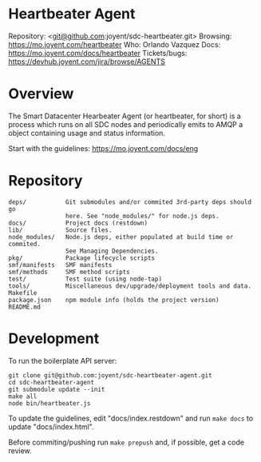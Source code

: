 <!--
    This Source Code Form is subject to the terms of the Mozilla Public
    License, v. 2.0. If a copy of the MPL was not distributed with this
    file, You can obtain one at http://mozilla.org/MPL/2.0/.
-->

<!--
    Copyright (c) 2014, Joyent, Inc.
-->

# Heartbeater Agent

Repository: <git@github.com:joyent/sdc-heartbeater.git>
Browsing: <https://mo.joyent.com/heartbeater>
Who: Orlando Vazquez
Docs: <https://mo.joyent.com/docs/heartbeater>
Tickets/bugs: <https://devhub.joyent.com/jira/browse/AGENTS>


# Overview

The Smart Datacenter Hearbeater Agent (or heartbeater, for short) is a
process which runs on all SDC nodes and periodically emits to AMQP a object
containing usage and status information.


Start with the guidelines: <https://mo.joyent.com/docs/eng>


# Repository

    deps/           Git submodules and/or commited 3rd-party deps should go
                    here. See "node_modules/" for node.js deps.
    docs/           Project docs (restdown)
    lib/            Source files.
    node_modules/   Node.js deps, either populated at build time or commited.
                    See Managing Dependencies.
    pkg/            Package lifecycle scripts
    smf/manifests   SMF manifests
    smf/methods     SMF method scripts
    test/           Test suite (using node-tap)
    tools/          Miscellaneous dev/upgrade/deployment tools and data.
    Makefile
    package.json    npm module info (holds the project version)
    README.md


# Development

To run the boilerplate API server:

    git clone git@github.com:joyent/sdc-heartbeater-agent.git
    cd sdc-heartbeater-agent
    git submodule update --init
    make all
    node bin/heartbeater.js

To update the guidelines, edit "docs/index.restdown" and run `make docs`
to update "docs/index.html".

Before commiting/pushing run `make prepush` and, if possible, get a code
review.
